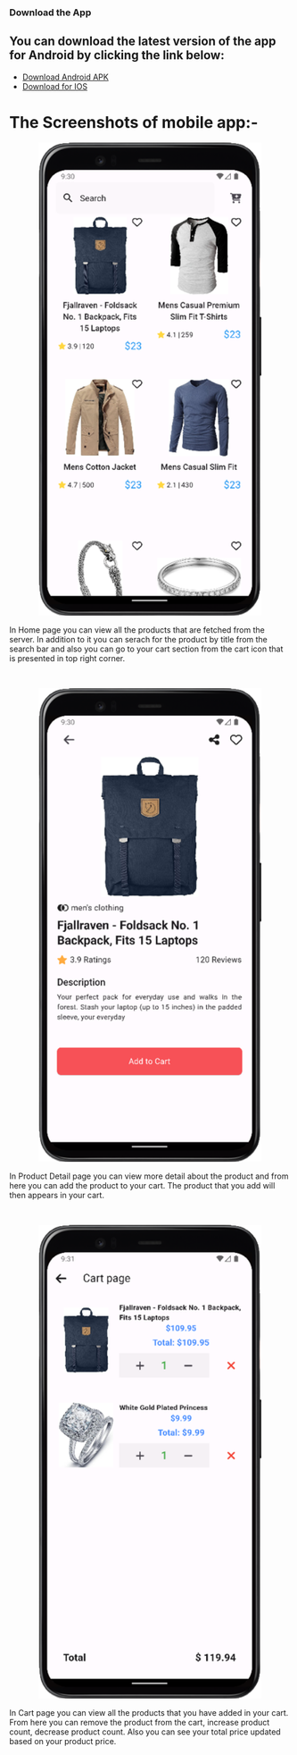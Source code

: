 ### Download the App

## You can download the latest version of the app for Android by clicking the link below:

- [Download Android APK](./ecommerce/build/app/outputs/apk/release/app-x86_64-release.apk)
- [Download for IOS](./ecommerce/build/app/outputs/apk/release/app-arm64-v8a-release.apk)

# The Screenshots of mobile app:-

<p align="center">
  <img src="./screenshots/home_page.png" alt="Image" width="400" />
</p>

In Home page you can view all the products that are fetched from the server. In addition to it you can serach for the product by title from the search bar and also you can go to your cart section from the cart icon that is presented in  top right corner.

<br/>

<p align="center">
  <img src="./screenshots/product_detail_page.png" alt="Image" width="400" />
</p>

In Product Detail page you can view more detail about the product and from here you can add the product to your cart. The product that you add will then appears in your cart.

<br/>

<p align="center">
  <img src="./screenshots/cart_page.png" alt="Image" width="400" />
</p>

In Cart page you can view all the products that you have added in your cart. From here you can remove the product from the cart, increase product count, decrease product count. Also you can see your total price updated based on your product price.